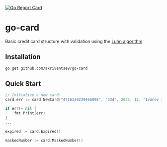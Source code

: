 
[![Go Report Card](https://goreportcard.com/badge/github.com/akriventsev/go-card)](https://goreportcard.com/report/github.com/akriventsev/go-card)
# go-card 

Basic credit card structure with validation using the [Luhn algorithm](http://en.wikipedia.org/wiki/Luhn_algorithm)


## Installation

```bash
go get github.com/akriventsev/go-card
```

## Quick Start

```go
// Initialize a new card:
card,err := card.NewCard("4716339239466898", "334", 2023, 12, "Ivanov Ivan")

if err!= nil {
    fmt.Print(err)
}
...

expired := card.Expired()

maskedNumber := card.MaskedNumber()
